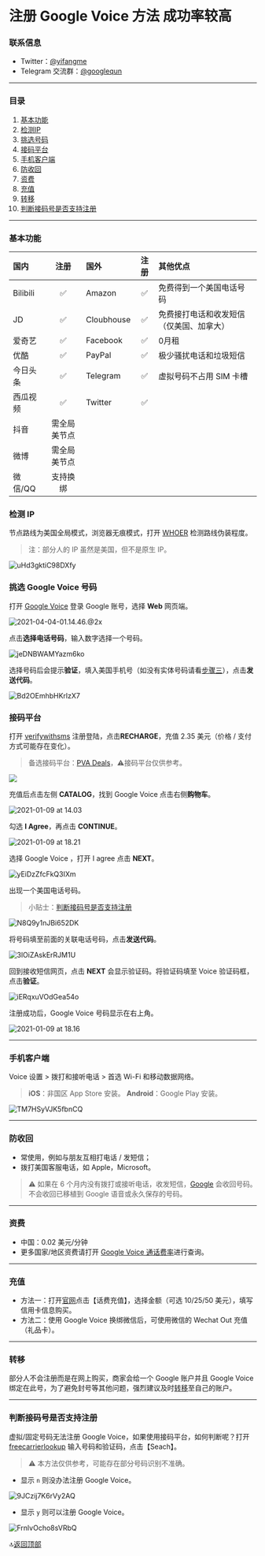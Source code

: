 # 注册 Google Voice 方法 成功率较高
### 联系信息

* Twitter：[@yifangme](https://twitter.com/yifangme)
* Telegram 交流群：[@googlequn](https://t.me/googlequn) 

---
### 目录

1. [基本功能](#基本功能)
2. [检测IP](#检测-ip)
3. [挑选号码](#挑选-google-voice-号码)
4. [接码平台](#接码平台)
5. [手机客户端](#手机客户端)
6. [防收回](#防收回)
7. [资费](#资费)
8. [充值](#充值)
9. [转移](#转移)
10. [判断接码号是否支持注册](#判断接码号是否支持注册)

---
### 基本功能

| 国内     |     注册     | 国外       | 注册 | 其他优点                                 |
| :------- | :----------: | :--------- | :--: | :--------------------------------------- |
| Bilibili |      ✅       | Amazon     |  ✅   | 免费得到一个美国电话号码                 |
| JD       |      ✅       | Cloubhouse |  ✅   | 免费接打电话和收发短信（仅美国、加拿大） |
| 爱奇艺   |      ✅       | Facebook   |  ✅   | 0月租                                    |
| 优酷     |      ✅       | PayPal     |  ✅   | 极少骚扰电话和垃圾短信                   |
| 今日头条 |      ✅       | Telegram   |  ✅   | 虚拟号码不占用 SIM 卡槽                  |
| 西瓜视频 |      ✅       | Twitter    |  ✅   |                                          |
| 抖音     | 需全局美节点 |            |      |                                          |
| 微博     | 需全局美节点 |            |      |                                          |
| 微信/QQ  |   支持换绑   |            |      |                                          |

### 检测 IP

节点路线为美国全局模式，浏览器无痕模式，打开  [WHOER](https://whoer.net)  检测路线伪装程度。

> 注：部分人的 IP 虽然是美国，但不是原生 IP。

![uHd3gktiC98DXfy](https://i.loli.net/2021/03/02/uHd3gktiC98DXfy.png)


### 挑选 Google Voice 号码

打开 [Google Voice](https://voice.google.com/) 登录 Google 账号，选择 **Web** 网页端。

![2021-04-04-01.14.46.@2x](https://tva3.sinaimg.cn/large/008eZBHKly1gp728ufsslj32cg1rojvu.jpg)

点击**选择电话号码**，输入数字选择一个号码。

![jeDNBWAMYazm6ko](https://i.loli.net/2021/03/02/jeDNBWAMYazm6ko.png)

选择号码后会提示**验证**，填入美国手机号（如没有实体号码请看[步骤三](#步骤三接码平台)），点击**发送代码**。

![Bd2OEmhbHKrlzX7](https://i.loli.net/2021/03/02/Bd2OEmhbHKrlzX7.png)

### 接码平台

打开 [verifywithsms](https://verifywithsms.com/) 注册登陆，点击**RECHARGE**，充值 2.35 美元（价格 / 支付方式可能存在变化）。

> 备选接码平台：[PVA Deals](https://pvadeals.com/product/non-voip/)，⚠️接码平台仅供参考。
>

![](https://tvax3.sinaimg.cn/large/008aobiRgy1gmhemij4vfj31vy148448.jpg)

充值后点击左侧 **CATALOG**，找到 Google Voice 点击右侧**购物车**。

![2021-01-09 at 14.03](https://tva1.sinaimg.cn/large/008aobiRgy1gmheq8e6dxj31vy148wk1.jpg)

勾选 **I Agree**，再点击 **CONTINUE**。

![2021-01-09 at 18.21](https://tvax3.sinaimg.cn/large/008aobiRgy1gmhm6y9jxuj31qi124agg.jpg)

选择 Google Voice ，打开 I agree 点击 **NEXT**。

![yEiDzZfcFkQ3IXm](https://i.loli.net/2021/03/02/yEiDzZfcFkQ3IXm.png)

出现一个美国电话号码。

> 小贴士：[判断接码号是否支持注册](#判断接码号是否支持注册)

![N8Q9y1nJBi652DK](https://i.loli.net/2021/03/02/N8Q9y1nJBi652DK.png)

将号码填至前面的关联电话号码，点击**发送代码**。

![3lOiZAskErRJM1U](https://i.loli.net/2021/03/02/3lOiZAskErRJM1U.png)

回到接收短信网页，点击 **NEXT** 会显示验证码。将验证码填至 Voice 验证码框，点击**验证**。

![iERqxuVOdGea54o](https://i.loli.net/2021/03/02/iERqxuVOdGea54o.png)

注册成功后，Google Voice 号码显示在右上角。

![2021-01-09 at 18.16](https://tva4.sinaimg.cn/large/008aobiRgy1gmhm3prql2j31qi124wlf.jpg)

---

### 手机客户端

Voice 设置 > 拨打和接听电话 > 首选 Wi-Fi 和移动数据网络。

>**iOS**：非国区 App Store 安装。
>**Android**：Google Play 安装。

![TM7HSyVJK5fbnCQ](https://i.loli.net/2021/03/02/TM7HSyVJK5fbnCQ.png)

---

### 防收回

* 常使用，例如与朋友互相打电话 / 发短信；
* 拨打美国客服电话，如 Apple，Microsoft。

>⚠️ 如果在 6 个月内没有拨打或接听电话，收发短信，[Google](https://support.google.com/voice/answer/9230450?hl=en&ref_topic=9273222) 会收回号码。不会收回已移植到 Google 语音或永久保存的号码。

---

### 资费

* 中国：0.02 美元/分钟
* 更多国家/地区资费请打开 [Google Voice 通话费率](https://voice.google.com/u/0/rates?pli=1)进行查询。

---

### 充值

* 方法一：打开[官网](https://voice.google.com/u/3/billing)点击【话费充值】，选择金额（可选 10/25/50 美元），填写信用卡信息购买。
* 方法二：使用 Google Voice 换绑微信后，可使用微信的 Wechat Out 充值（礼品卡）。

---

### 转移

部分人不会注册而是在网上购买，商家会给一个 Google 账户并且 Google Voice 绑定在此号，为了避免封号等其他问题，强烈建议及时[转移](https://github.com/masonme/googlevoice-transfer)至自己的账户。

---

### 判断接码号是否支持注册

虚拟/固定号码无法注册 Google Voice，如果使用接码平台，如何判断呢？打开 [freecarrierlookup](https://freecarrierlookup.com/) 输入号码和验证码，点击【Seach】。

> ⚠️ 本方法仅供参考，可能存在部分号码识别不准确。

* 显示 `n` 则没办法注册 Google Voice。

![9JCzij7K6rVy2AQ](https://i.loli.net/2021/02/26/9JCzij7K6rVy2AQ.png)

* 显示 `y` 则可以注册 Google Voice。

![FrnlvOcho8sVRbQ](https://i.loli.net/2021/02/26/FrnlvOcho8sVRbQ.png)

🔝[返回顶部](#联系信息)

